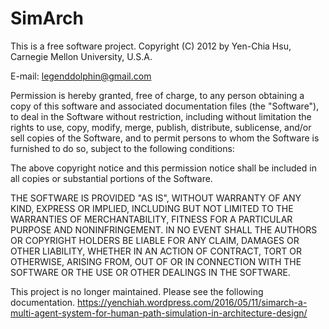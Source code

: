 SimArch
=======

This is a free software project.
Copyright (C) 2012 by Yen-Chia Hsu, Carnegie Mellon University, U.S.A.

E-mail: legenddolphin@gmail.com
 
Permission is hereby granted, free of charge, to any person obtaining a copy
of this software and associated documentation files (the "Software"), to deal
in the Software without restriction, including without limitation the rights
to use, copy, modify, merge, publish, distribute, sublicense, and/or sell
copies of the Software, and to permit persons to whom the Software is
furnished to do so, subject to the following conditions:
 
The above copyright notice and this permission notice shall be included in
all copies or substantial portions of the Software.
 
THE SOFTWARE IS PROVIDED "AS IS", WITHOUT WARRANTY OF ANY KIND, EXPRESS OR
IMPLIED, INCLUDING BUT NOT LIMITED TO THE WARRANTIES OF MERCHANTABILITY,
FITNESS FOR A PARTICULAR PURPOSE AND NONINFRINGEMENT. IN NO EVENT SHALL THE
AUTHORS OR COPYRIGHT HOLDERS BE LIABLE FOR ANY CLAIM, DAMAGES OR OTHER
LIABILITY, WHETHER IN AN ACTION OF CONTRACT, TORT OR OTHERWISE, ARISING FROM,
OUT OF OR IN CONNECTION WITH THE SOFTWARE OR THE USE OR OTHER DEALINGS IN
THE SOFTWARE.

This project is no longer maintained. Please see the following documentation.
https://yenchiah.wordpress.com/2016/05/11/simarch-a-multi-agent-system-for-human-path-simulation-in-architecture-design/
